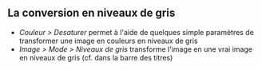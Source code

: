 ## La conversion en niveaux de gris

- _Couleur &gt; Desaturer_  permet à l'aide de quelques simple paramètres de transformer une image en couleurs en niveaux de gris
- _Image &gt; Mode &gt; Niveaux de gris_ transforme l'image en une vrai image en niveaux de gris (cf. dans la barre des titres)
